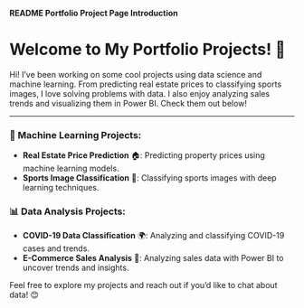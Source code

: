 **README Portfolio Project Page Introduction**  

# Welcome to My Portfolio Projects! 🚀  

Hi! I’ve been working on some cool projects using data science and machine learning. From predicting real estate prices to classifying sports images, I love solving problems with data. I also enjoy analyzing sales trends and visualizing them in Power BI. Check them out below!

---
### 🤖 Machine Learning Projects:
- **Real Estate Price Prediction** 🏠: Predicting property prices using machine learning models.
- **Sports Image Classification** 🏅: Classifying sports images with deep learning techniques.

### 📊 Data Analysis Projects:
- **COVID-19 Data Classification** 🌍: Analyzing and classifying COVID-19 cases and trends.
- **E-Commerce Sales Analysis** 🛒: Analyzing sales data with Power BI to uncover trends and insights.

Feel free to explore my projects and reach out if you’d like to chat about data! 😊
